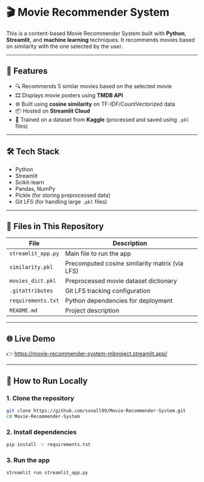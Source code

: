 # 🎬 Movie Recommender System

This is a content-based Movie Recommender System built with **Python**, **Streamlit**, and **machine learning** techniques. It recommends movies based on similarity with the one selected by the user.

---
## 🚀 Features

- 🔍 Recommends 5 similar movies based on the selected movie
- 🎞️ Displays movie posters using **TMDB API**
- ⚙️ Built using **cosine similarity** on TF-IDF/CountVectorized data
- 📦 Hosted on **Streamlit Cloud**
- 🧠 Trained on a dataset from **Kaggle** (processed and saved using `.pkl` files)

---

## 🛠️ Tech Stack

- Python
- Streamlit
- Scikit-learn
- Pandas, NumPy
- Pickle (for storing preprocessed data)
- Git LFS (for handling large `.pkl` files)

---

## 🧾 Files in This Repository

| File | Description |
|------|-------------|
| `streamlit_app.py` | Main file to run the app |
| `similarity.pkl` | Precomputed cosine similarity matrix (via LFS) |
| `movies_dict.pkl` | Preprocessed movie dataset dictionary |
| `.gitattributes` | Git LFS tracking configuration |
| `requirements.txt` | Python dependencies for deployment |
| `README.md` | Project description |

---
## 🌐 Live Demo
👉 https://movie-recommender-system-mlproject.streamlit.app/

---
## 🔧 How to Run Locally

### 1. Clone the repository
```bash
git clone https://github.com/sonall99/Movie-Recommender-System.git
cd Movie-Recommender-System
```

### 2. Install dependencies
```bash
pip install -r requirements.txt
```

### 3. Run the app
```bash
streamlit run streamlit_app.py
```


